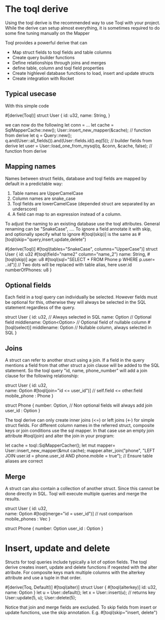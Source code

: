 # The toql derive
Using the toql derive is the recommended way to use Toql with your project. While the derive can setup almost everything, it is sometimes required to do some fine tuning manually on the Mapper

Toql provides a powerful derive that can
- Map struct fields to toql fields and table columns
- Create query builder functions
- Define relationships through joins and merges
- define table, column and toql field properties
- Create highlevel database functions to load, insert and update structs
- Create integration with Rocket

## Typical usecase

With this simple code

  #[derive(Toql)]
  struct User {
  	  id: u32,
	  name: String,
}

we can now do the following
let conn = ...
let cache = SqlMapperCache::new();
User::insert_new_mapper(&cache);  // function from derive
let q = Query::new();
q.and(User::all_fields()).and(User::fields.id().eq(5)); // builder fields from derive
let user = User::load_one_from_mysql(q, &conn, &cache, false); // function from derive

## Mapping names
Names between struct fields, database and toql fields are mapped by default in a predictable way:
1. Table names are UpperCamelCase
2. Column names are snake_case
3. Toql fields are lowerCamelCase (depended struct are separated by an underscore)
4. A field can map to an expression instead of a column.

To adjust the naming to an existing database use the toql attributes. General renaming can be "SnakeCase", ....
To ignore a field annotate it with skip, and optionally specify what to ignore 
#[toql(skip)] is the same as #[toql(skip="query,insert,update,delete")

#[derive(Toql)]
#[toql(tables="SnakeCase", columns="UpperCase")]
  struct User {
  	  id: u32
  	  #[toql(field="name2" column="name_2")
	  name: String,
  	  #[toql(skip)] 
	  age: u8
	  #[toql(sql="SELECT * FROM Phone p WHERE p.user= ..id")] // Two dots will be replaced with table alias, here user.id
	  numberOfPhones: u8
  }

## Optional fields
Each field in a toql query can individually be selected. However fields must be optional for this, otherwise they will always be selected in the SQL statement regardless of the query.

  struct User {
  	  id: u32,															// Always selected in SQL
	  name: Option<String>  								// Optional field
	  middlename: Option<Option<String>>  // Optional field of nullable column
	  #[toql(select)]
	  middlename: Option<String>  // Nullable column, always selected in SQL
  }

## Joins
A struct can refer to another struct using a join. If a field in the query mentions a field from that other struct a join clause will be added to the SQL statement. So the toql query "id, name, phone_number" will add a join clause for the following relationship:

struct User {
	 id: u32,														
	 name: Option<String>
	 #[toql(join="id <= user_id")]  // self.field <= other.field
	 mobile_phone : Phone
}

struct Phone {
	number: Option<String>,	// Non optional fields will always add join
	user_id : Option<u32>
}

The toql derive can only create inner joins (<=) or left joins (<-) for simple struct fields. For different column names in the referred struct, composite keys or join conditions use the sql mapper. In that case use an empty join attribute #toql(join) and alter the join in your program:

let cache = toql::SqlMapperCacher();
let mut mapper=	User::insert_new_mapper(&mut cache);
mapper.alter_join("phone", "LEFT JOIN user.id = phone.user_id AND phone.mobile = true");  // Ensure table aliases  are correct 

## Merge
A struct can also contain a collection of another struct. Since this cannot be done directly in SQL. Toql will execute multiple queries and merge the results. 

struct User {
	 id: u32,														
	 name: Option<String>
	 #[toql(merge="id = user_id")]  // rust comparison
	 mobile_phones : Vec<Phone>
}

struct Phone {
	number: Option<String>
	user_id : Option<u32>
}

# Insert, update and delete
Structs for toql queries include typically a lot of option fields. The toql derive creates insert, update and delete functions if reqested with the alter atribute. For composite keys mark multiple columns with the alterkey attribute and use a tuple in that order.

#[derive(Toq, Defaultl)]
#[toql(alter)]
struct User {
	#[toql(alterkey)]
	 id: u32,														
	 name: Option<String>
}
let u = User::default();
let x = User::insert(u); // returns key
User::update(5, u);
User::delete(5);

Notice that join and merge fields are excluded. To skip fields from insert or update functions, use the skip annotation. 
E.g. #[toql(skip="insert, delete")